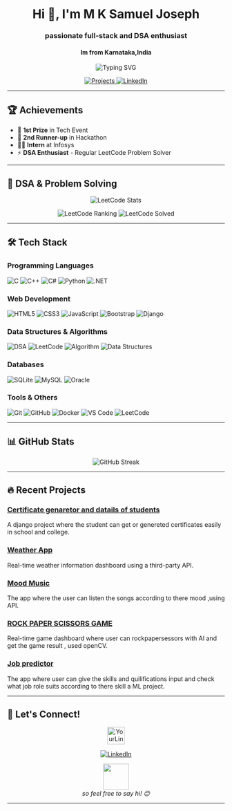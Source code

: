 <h1 align="center">Hi 👋, I'm M K Samuel Joseph</h1>
<h3 align="center"> passionate full-stack and DSA enthusiast </h3>
<h4 align="center"> Im from Karnataka,India </h4>


<p align="center">
  <img src="https://readme-typing-svg.demolab.com?font=Fira+Code&weight=600&size=26&duration=4000&pause=1000&color=22F76B&center=true&vCenter=true&width=500&lines=Full-Stack;Python+Django;DSA+Enthusiast;Problem+Solving" alt="Typing SVG" />
</p>

<p align="center">
  <a href="https://github.com/sam-joseph10?tab=repositories">
    <img src="https://img.shields.io/badge/Projects-FF5722?style=for-the-badge&logo=github&logoColor=white" alt="Projects">
  </a>
  <a href="[https://www.linkedin.com/in/m-k-sam-joseph]">
    <img src="https://img.shields.io/badge/LinkedIn-0077B5?style=for-the-badge&logo=linkedin&logoColor=white" alt="LinkedIn">
  </a>
</p>

---

## 🏆 Achievements

- 🥇 **1st Prize** in Tech Event
- 🥉 **2nd Runner-up** in Hackathon
- 👨‍💻 **Intern** at Infosys
- ⚡ **DSA Enthusiast** - Regular LeetCode Problem Solver

---

## 🧠 DSA & Problem Solving

<p align="center">
  <img src="https://leetcard.jacoblin.cool/MK_JOSEPH?theme=dark&font=Abel&ext=contest" alt="LeetCode Stats" />
</p>

<p align="center">
  <!-- Replace with your actual LeetCode stats -->
  <img src="https://badges.peiyuan.ch/leetcode/MK_JOSEPH/ranking?theme=dark" alt="LeetCode Ranking" />
  <img src="https://badges.peiyuan.ch/leetcode/MK_JOSEPH/solved?theme=dark" alt="LeetCode Solved" />
</p>

---

## 🛠️ Tech Stack

### Programming Languages
![C](https://img.shields.io/badge/c-%2300599C.svg?style=for-the-badge&logo=c&logoColor=white)
![C++](https://img.shields.io/badge/c++-%2300599C.svg?style=for-the-badge&logo=c%2B%2B&logoColor=white)
![C#](https://img.shields.io/badge/c%23-%23239120.svg?style=for-the-badge&logo=c-sharp&logoColor=white)
![Python](https://img.shields.io/badge/python-3670A0?style=for-the-badge&logo=python&logoColor=ffdd54)
![.NET](https://img.shields.io/badge/.NET-5C2D91?style=for-the-badge&logo=.net&logoColor=white)

### Web Development
![HTML5](https://img.shields.io/badge/html5-%23E34F26.svg?style=for-the-badge&logo=html5&logoColor=white)
![CSS3](https://img.shields.io/badge/css3-%231572B6.svg?style=for-the-badge&logo=css3&logoColor=white)
![JavaScript](https://img.shields.io/badge/javascript-%23323330.svg?style=for-the-badge&logo=javascript&logoColor=%23F7DF1E)
![Bootstrap](https://img.shields.io/badge/bootstrap-%23563D7C.svg?style=for-the-badge&logo=bootstrap&logoColor=white)
![Django](https://img.shields.io/badge/django-%23092E20.svg?style=for-the-badge&logo=django&logoColor=white)


### Data Structures & Algorithms
![DSA](https://img.shields.io/badge/DSA-FF6B6B?style=for-the-badge&logo=leetcode&logoColor=white)
![LeetCode](https://img.shields.io/badge/LeetCode-000000?style=for-the-badge&logo=LeetCode&logoColor=#d16c06)
![Algorithm](https://img.shields.io/badge/Algorithm-00B4D8?style=for-the-badge&logo=codeforces&logoColor=white)
![Data Structures](https://img.shields.io/badge/Data_Structures-52B788?style=for-the-badge&logo=python&logoColor=white)

### Databases
![SQLite](https://img.shields.io/badge/sqlite-%2307405e.svg?style=for-the-badge&logo=sqlite&logoColor=white)
![MySQL](https://img.shields.io/badge/mysql-%2300f.svg?style=for-the-badge&logo=mysql&logoColor=white)
![Oracle](https://img.shields.io/badge/Oracle-F80000?style=for-the-badge&logo=oracle&logoColor=white)

### Tools & Others
![Git](https://img.shields.io/badge/git-%23F05033.svg?style=for-the-badge&logo=git&logoColor=white)
![GitHub](https://img.shields.io/badge/github-%23121011.svg?style=for-the-badge&logo=github&logoColor=white)
![Docker](https://img.shields.io/badge/docker-%230db7ed.svg?style=for-the-badge&logo=docker&logoColor=white)
![VS Code](https://img.shields.io/badge/VS%20Code-0078d7.svg?style=for-the-badge&logo=visual-studio-code&logoColor=white)
![LeetCode](https://img.shields.io/badge/LeetCode-000000?style=for-the-badge&logo=LeetCode&logoColor=#d16c06)



---

## 📊 GitHub Stats
<p align="center">
  <img src="https://github-readme-streak-stats.herokuapp.com/?user=sam-joseph10&theme=radical&hide_border=true&background=00000000" alt="GitHub Streak" />
</p>

---

## 🔥 Recent Projects

### [Certificate genaretor and datails of students]([https://github.com/sam-joseph10/sam_project/tree/master])
A django project where the student can get or genereted certificates easily in school and college.

### [Weather App]([https://github.com/sam-joseph10/djanjo_weather_project/tree/master])
Real-time weather information dashboard using a third-party API.

### [Mood Music]([https://github.com/sam-joseph10/mood_music/tree/master])
The app where the user can listen the songs according to there mood ,using API. 

### [ROCK PAPER SCISSORS GAME]([https://github.com/sam-joseph10/rock_paper_scissors/tree/master])
Real-time game dashboard where user can rockpapersessors with AI and get the game result , used openCV.

### [Job predictor]([https://github.com/sam-joseph10/job_predictor/tree/master])
 The app where user can give the skills and quilifications input and check what job role suits according to there skill a ML project.




 
---



## 🤝 Let's Connect!

<p align="center">
  <a href="https://www.linkedin.com/in/m-k-sam-joseph" target="blank">
    <img align="center" src="https://raw.githubusercontent.com/rahuldkjain/github-profile-readme-generator/master/src/images/icons/Social/linked-in-alt.svg" alt="YourLinkedIn" height="40" width="40" />
  </a>
</p>

<p align="center">
  <a href="https://linkedin.com/in/YourLinkedIn" target="blank">
    <img src="https://img.shields.io/badge/LinkedIn-0077B5?style=for-the-badge&logo=linkedin&logoColor=white" alt="LinkedIn">
  </a>
</p>



<!-- A fun animated GIF or sticker at the very bottom -->
<p align="center">
  <img src="https://media.giphy.com/media/LnQjpWaON8nhr21vNW/giphy.gif" width="60"> <br>
  <em>so feel free to say hi! 😊</em>
</p>


  ---
